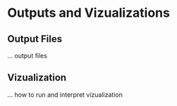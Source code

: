 # Outputs and Vizualizations

## Output Files
... output files

## Vizualization
... how to run and interpret vizualization
